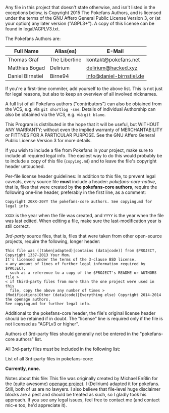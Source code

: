 Any file in this project that doesn't state otherwise, and isn't listed in the exceptions below, is Copyright 2015 The Pokefans Authors, and is licensed under the terms of the GNU Affero General Public License Version 3, or (at your option) any later version ("AGPL3+"). A copy of this license can be found in legal/AGPLV3.txt.

The Pokefans Authors are:

| Full Name | Alias(es) | E-Mail |
|-----------|-----------|--------|
| Thomas Graf | The Libertine | kontakt@pokefans.net |
| Matthias Bogad | Delirium | delirium@hacked.xyz |
| Daniel Birnstiel | Birne94 | info@daniel-birnstiel.de |

If you're a first-time commiter, add yourself to the above list. This is not just for legal reasons, but also to keep an overview of all involved nicknames.

A full list of all Pokefans authors ("contributors") can also be obtained from the VCS, e.g. via `git shortlog -sne`. Details of individual Authorship can also be obtained via the VCS, e.g. via `git blame`. 

This Program is distributed in the hope that it will be useful, but WITHOUT ANY WARRANTY; without even the implied warranty of MERCHANTABILITY or FITTNES FOR A PARTICULAR PURPOSE. See the GNU Affero General Public License Version 3 for more details.

If you wish to include a file from Pokefans in your project, make sure to include all required legal info. The easiest way to do this would probably be to include a copy of this file (`copying.md`) and to leave the file's copyright header untouched.

Per-file license header guidelines:
In addition to this file, to prevent legal caveats, every source file **must** include a header:
*pokefans-core-native*, that is, files that were created by **the pokefans-core authors**, require the following one-line header, preferably in the first line, as a comment:
```
Copyright 20XX-20YY the pokefans-core authors. See copying.md for legal info.
```
`XXXX` is the year when the file was created, and `YYYY` is the year when the file was last edited. When editing a file, make sure the last-modification year is still correct.

*3rd-party* source files, that is, files that were taken from other open-source projects, require the following, longer header:
```
This file was ((taken|adapted)|contains (data|code)) from $PROJECT,
Copyright 1337-2013 Your Mom.
It's licensed under the terms of the 3-clause BSD license.
< any amount of lines of further legal information required by $PROJECT,
  such as a reference to a copy of the $PROJECT's README or AUTHORS file >
< if third-party files from more than the one project were used in this
  file, copy the above any number of times >
(Modifications|Other (data|code)|Everything else) Copyright 2014-2014 the openage authors.
See copying.md for further legal info.
```

Additional to the pokefans-core header, the file's original license header should be retained if in doubt. The "license" line is required only if the file is not licensed as "AGPLv3 or higher".

Authors of 3rd-party files should generally not be entered in the "pokefans-core authors" list.

All 3rd-party files *must* be included in the following list:

List of all 3rd-party files in pokefans-core:

**Currently, none.**

Notes about this file:
This file was originally created by Michael Enßlin for the (quite awesome) [openage project](https://github.com/SFTtech/openage/blob/master/copying.md). I (Delirium) adapted it for pokefans. Still, both of us are no lawyers. I also believe that file-level huge disclaimer blocks are a pest and should be treated as such, so I gladly took his approach. If you see any legal issues, feel free to contact me (and contact mic-e too, he'd appreciate it).
